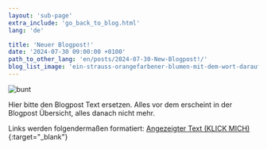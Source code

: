 ```yaml
---
layout: 'sub-page'
extra_include: 'go_back_to_blog.html'
lang: 'de'

title: 'Neuer Blogpost!'
date: '2024-07-30 09:00:00 +0100'
path_to_other_lang: 'en/posts/2024-07-30-New-Blogpost!/'
blog_list_image: 'ein-strauss-orangefarbener-blumen-mit-dem-wort-darauf.jpg_1000_70percent.webp'
---
```

![bunt](../../../assets/img/posts/ein-strauss-orangefarbener-blumen-mit-dem-wort-darauf.jpg_1000_70percent.webp "Featured Blog Post Foto")

Hier bitte den Blogpost Text ersetzen. Alles vor dem<!--more--> erscheint in der Blogpost Übersicht, alles danach nicht mehr.

Links werden folgendermaßen formatiert: [Angezeigter Text (KLICK MICH)](https://www.startnext.com/nbtf-right-where-you-are){:target="_blank"}

